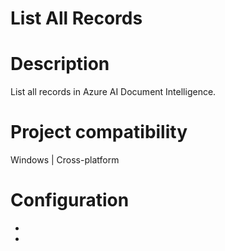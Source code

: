 ﻿# List All Records

# Description

List all records in Azure AI Document Intelligence.

# Project compatibility

Windows | Cross-platform

# Configuration

* 
*
